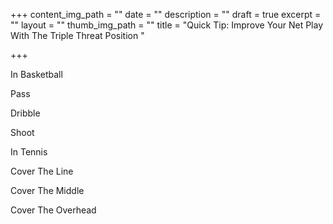+++
content_img_path = ""
date = ""
description = ""
draft = true
excerpt = ""
layout = ""
thumb_img_path = ""
title = "Quick Tip: Improve Your Net Play With The Triple Threat Position "

+++

In Basketball

Pass

Dribble

Shoot

In Tennis

Cover The Line

Cover The Middle

Cover The Overhead